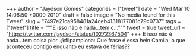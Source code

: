
+++
author = "Jaydson Gomes"
categories = ["tweet"]
date = "Wed Mar 10 14:06:50 +0000 2010"
draft = false
image = "No media found for this Tweet"
slug = "7497e21ca958481a24ceb41318177081c79c0737"
tags = ["tweet"]
title = """E isso não é nada...tem c..."""
tweet = true
tweet_url = "https://twitter.com/jaydson/status/10272367504"
+++
E isso não é nada...tem coisa pior. @filpamplona: Que frase é essa hein Camila, o que aconteceu contigo enquanto eu estava de férias??
